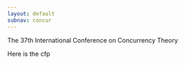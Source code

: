 ```yaml
---
layout: default
subnav: concur
---
```


The 37th International Conference on Concurrency Theory

Here is the cfp